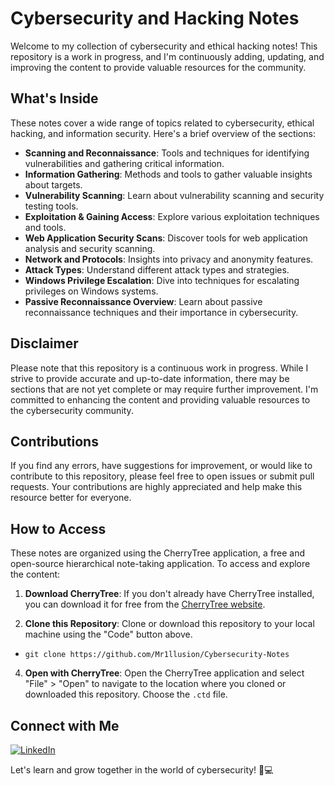 # Cybersecurity and Hacking Notes

Welcome to my collection of cybersecurity and ethical hacking notes! This repository is a work in progress, and I'm continuously adding, updating, and improving the content to provide valuable resources for the community.

## What's Inside

These notes cover a wide range of topics related to cybersecurity, ethical hacking, and information security. Here's a brief overview of the sections:

- **Scanning and Reconnaissance**: Tools and techniques for identifying vulnerabilities and gathering critical information.
- **Information Gathering**: Methods and tools to gather valuable insights about targets.
- **Vulnerability Scanning**: Learn about vulnerability scanning and security testing tools.
- **Exploitation & Gaining Access**: Explore various exploitation techniques and tools.
- **Web Application Security Scans**: Discover tools for web application analysis and security scanning.
- **Network and Protocols**: Insights into privacy and anonymity features.
- **Attack Types**: Understand different attack types and strategies.
- **Windows Privilege Escalation**: Dive into techniques for escalating privileges on Windows systems.
- **Passive Reconnaissance Overview**: Learn about passive reconnaissance techniques and their importance in cybersecurity.

  
## Disclaimer

Please note that this repository is a continuous work in progress. While I strive to provide accurate and up-to-date information, there may be sections that are not yet complete or may require further improvement. I'm committed to enhancing the content and providing valuable resources to the cybersecurity community.

## Contributions

If you find any errors, have suggestions for improvement, or would like to contribute to this repository, please feel free to open issues or submit pull requests. Your contributions are highly appreciated and help make this resource better for everyone.


## How to Access

These notes are organized using the CherryTree application, a free and open-source hierarchical note-taking application. To access and explore the content:

1. **Download CherryTree**: If you don't already have CherryTree installed, you can download it for free from the [CherryTree website](https://www.giuspen.com/cherrytree/).

2. **Clone this Repository**: Clone or download this repository to your local machine using the "Code" button above.
- `git clone https://github.com/Mr1llusion/Cybersecurity-Notes`

4. **Open with CherryTree**: Open the CherryTree application and select "File" > "Open" to navigate to the location where you cloned or downloaded this repository. Choose the `.ctd` file.

## Connect with Me

<a href="https://www.linkedin.com/in/david-saransev-103214245/" rel="nofollow"><img src="https://camo.githubusercontent.com/6e6f6848e97889deea2787cef6b145fbf444956ff08df59cc05a0783c7580c0a/68747470733a2f2f696d672e69636f6e73382e636f6d2f627562626c65732f3130302f3030303030302f6c696e6b6564696e2e706e67" title="LinkedIn" data-canonical-src="https://img.icons8.com/bubbles/100/000000/linkedin.png" style="max-width: 100%;"></a>

Let's learn and grow together in the world of cybersecurity! 🚀💻
